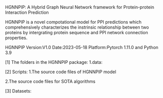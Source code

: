 HGNNPIP: A Hybrid Graph Neural Network framework for Protein-protein Interaction Prediction

HGNNPIP is a novel compotational model for PPI predictions which comprehensively characterizes the instrinsic relationship between two proteins by intergrating protein sequence and PPI network connection properties.

HGNNPIP Version:V1.0 Date:2023-05-18 Platform:Pytorch 1.11.0 and Python 3.9

[1] The folders in the HGNNPIP package:
1.data:


[2] Scripts:
1.The source code files of HGNNPIP model

2.The source code files for SOTA algorithms


[3] Datasets:
